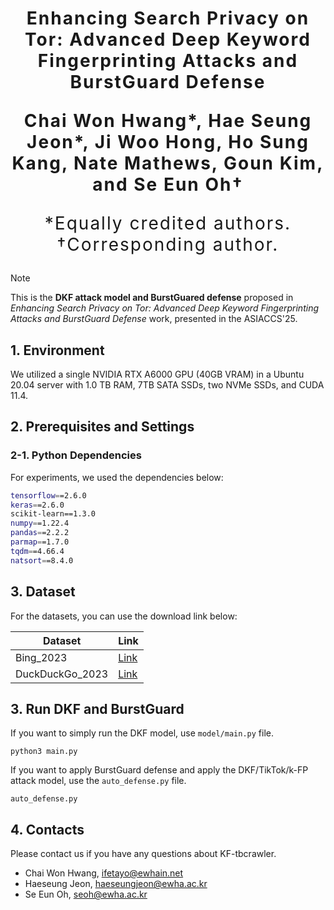 <h1 align='center' style="text-align:center; font-weight:bold; font-size:2.0em;letter-spacing:2.0px;"> Enhancing Search Privacy on Tor: Advanced Deep Keyword Fingerprinting Attacks and BurstGuard Defense </h1>

<p align='center' style="text-align:center; font-weight:bold; font-size:2.0em;letter-spacing:2.0px;"> <b> Chai Won Hwang*,  Hae Seung Jeon*, Ji Woo Hong, Ho Sung Kang, Nate Mathews, Goun Kim, and Se Eun Oh† </b> </p>

<p align='center' style="text-align:center; font-size:2.0em;letter-spacing:2.0px;"> *Equally credited authors. †Corresponding author. </p>


> [!NOTE]
> This is the **DKF attack model and BurstGuared defense** proposed in *Enhancing Search Privacy on Tor: Advanced Deep Keyword Fingerprinting Attacks and BurstGuard Defense* work, presented in the ASIACCS'25.


## 1. Environment
We utilized a single NVIDIA RTX A6000 GPU (40GB VRAM) in a Ubuntu 20.04 server with 1.0 TB RAM, 7TB SATA SSDs, two NVMe SSDs, and CUDA 11.4.

## 2. Prerequisites and Settings

### 2-1. Python Dependencies

For experiments, we used the dependencies below:
```bash
tensorflow==2.6.0
keras==2.6.0
scikit-learn==1.3.0
numpy==1.22.4
pandas==2.2.2
parmap==1.7.0
tqdm==4.66.4
natsort==8.4.0
```

## 3. Dataset

For the datasets, you can use the download link below:

| Dataset | Link |
|-----|-----|
| Bing_2023 | [Link](https://drive.google.com/file/d/1jdk2rk9Wf8pkDa3JGj5JjXl6XQOqZWKl/view?usp=share_link) |
| DuckDuckGo_2023 | [Link](https://drive.google.com/file/d/1jdk2rk9Wf8pkDa3JGj5JjXl6XQOqZWKl/view?usp=share_link) |


## 3. Run DKF and BurstGuard

If you want to simply run the DKF model, use `model/main.py` file.

```python3
python3 main.py
```

If you want to apply BurstGuard defense and apply the DKF/TikTok/k-FP attack model, use the `auto_defense.py` file.

```python3
auto_defense.py
```


## 4. Contacts
Please contact us if you have any questions about KF-tbcrawler.

- Chai Won Hwang, ifetayo@ewhain.net
- Haeseung Jeon, haeseungjeon@ewha.ac.kr
- Se Eun Oh, seoh@ewha.ac.kr
